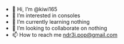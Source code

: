 - 👋 Hi, I’m @kiwi165
- 👀 I’m interested in consoles 
- 🌱 I’m currently learning nothing
- 💞️ I’m looking to collaborate on nothing
- 📫 How to reach me ndr3i.pop@gmail.com

<!---
kiwi165/kiwi165 is a ✨ special ✨ repository because its `README.md` (this file) appears on your GitHub profile.
You can click the Preview link to take a look at your changes.
--->
